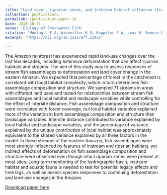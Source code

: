```yaml
---
title: "Land cover, riparian zones, and instream habitat influence stream fish assemblages in the eastern Amazon"
collection: publications
permalink: /publication/paper-14
date: 2018-10-31
venue: 'Ecology of Freshwater Fish'
citation: 'Montag L F A, Winemiller K O, Keppeler F W, Leao H, Benone N L, Torres N R, Prudente B S, Begot T O, Bower L, Saenz D, Lopez-Delgado E O, Morales Y Q, Hoeinghaus D J, Juen L. 2019.&quot;Land cover, riparian zones, and instream habitat influence stream fish assemblages in the eastern Amazon.&quot; <i>Ecology of Freshwater Fish</i>. 28(2): 317-329.'
excerpt: "https://doi.org/10.1111/eff.12455"

---
```

The Amazon rainforest has experienced rapid land‐use changes over the last few decades, including extensive deforestation that can affect riparian habitats and streams. The aim of this study was to assess responses of stream fish assemblages to deforestation and land cover change in the eastern Amazon. We expected that percentage of forest in the catchment is correlated with local habitat complexity, which in turn determines fish assemblage composition and structure. We sampled 71 streams in areas with different land uses and tested for relationships between stream fish assemblages and local habitat and landscape variables while controlling for the effect of intersite distance. Fish assemblage composition and structure were correlated with forest coverage, but local habitat variables explained more of the variation in both assemblage composition and structure than landscape variables. Intersite distance contributed to variance explained by local habitat and landscape variables, and the percentage of variance explained by the unique contribution of local habitat was approximately equivalent to the shared variance explained by all three factors in the model. In these streams of the eastern Amazon, fish assemblages were most strongly influenced by features of instream and riparian habitats, yet indirect effects of deforestation on fish assemblage composition and structure were observed even though intact riparian zones were present at most sites. Long‐term monitoring of the hydrographic basin, instream habitat and aquatic fauna is needed to test for potential legacy effects and time lags, as well as assess species responses to continuing deforestation and land‐use changes in the Amazon.

[Download paper here](http://fkeppeler.github.io/files/paper14.pdf)

